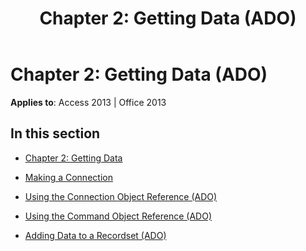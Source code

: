﻿---
title: 'Chapter 2: Getting Data (ADO)'
TOCTitle: 'Chapter 2: Getting Data'
ms:assetid: 3b027402-36ae-4bf0-b0d6-e91a38bf5bbf
ms:mtpsurl: https://msdn.microsoft.com/library/JJ249147(v=office.15)
ms:contentKeyID: 48544274
ms.date: 09/18/2015
mtps_version: v=office.15
---

# Chapter 2: Getting Data (ADO)


**Applies to**: Access 2013 | Office 2013

## In this section

  - [Chapter 2: Getting Data](chapter-2-getting-data.md)

  - [Making a Connection](making-a-connection.md)

  - [Using the Connection Object Reference (ADO)](using-the-connection-object-reference-ado.md)

  - [Using the Command Object Reference (ADO)](using-the-command-object-reference-ado.md)

  - [Adding Data to a Recordset (ADO)](adding-data-to-a-recordset-ado.md)

